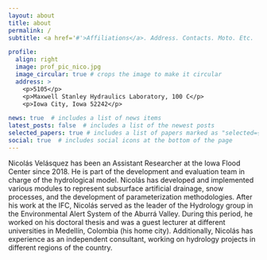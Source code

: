 ```yaml
---
layout: about
title: about
permalink: /
subtitle: <a href='#'>Affiliations</a>. Address. Contacts. Moto. Etc.

profile:
  align: right
  image: prof_pic_nico.jpg
  image_circular: true # crops the image to make it circular
  address: >
    <p>5105</p>
    <p>Maxwell Stanley Hydraulics Laboratory, 100 C</p>
    <p>Iowa City, Iowa 52242</p>

news: true  # includes a list of news items
latest_posts: false  # includes a list of the newest posts
selected_papers: true # includes a list of papers marked as "selected={true}"
social: true  # includes social icons at the bottom of the page
---
```


Nicolás Velásquez has been an Assistant Researcher at the Iowa Flood Center since 2018. He is part of the development and evaluation team in charge of the hydrological model. Nicolás has developed and implemented various modules to represent subsurface artificial drainage, snow processes, and the development of parameterization methodologies. After his work at the IFC, Nicolás served as the leader of the Hydrology group in the Environmental Alert System of the Aburrá Valley. During this period, he worked on his doctoral thesis and was a guest lecturer at different universities in Medellín, Colombia (his home city). Additionally, Nicolás has experience as an independent consultant, working on hydrology projects in different regions of the country.
